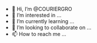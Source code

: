- 👋 Hi, I’m @COURIERGRO
- 👀 I’m interested in ...
- 🌱 I’m currently learning ...
- 💞️ I’m looking to collaborate on ...
- 📫 How to reach me ...

<!---
COURIERGRO/COURIERGRO is a ✨ special ✨ repository because its `README.md` (this file) appears on your GitHub profile.
You can click the Preview link to take a look at your changes.
--->
